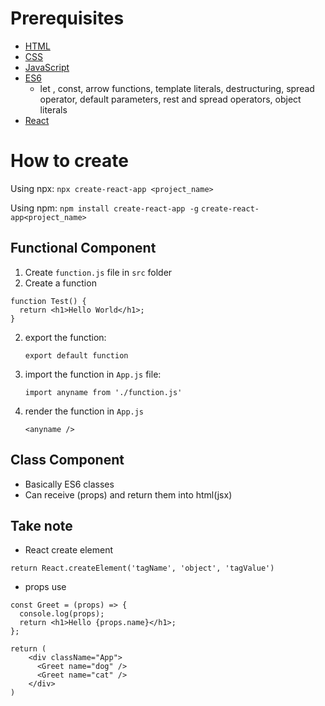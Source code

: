 # Prerequisites

- [HTML](https://www.w3schools.com/html/)
- [CSS](https://www.w3schools.com/css/)
- [JavaScript](https://www.w3schools.com/js/)
- [ES6](https://www.w3schools.com/js/js_2024.asp)
  - let , const, arrow functions, template literals, destructuring, spread operator, default parameters, rest and spread operators, object literals
- [React](https://reactjs.org/)

# How to create

Using npx:
`npx create-react-app <project_name>`

Using npm:
`npm install create-react-app -g`
`create-react-app<project_name>`

## Functional Component

1. Create `function.js` file in `src` folder
2. Create a function

```
function Test() {
  return <h1>Hello World</h1>;
}
```

2. export the function:
   ```
   export default function
   ```
3. import the function in `App.js` file:

   ```
   import anyname from './function.js'
   ```

4. render the function in `App.js`
   ```
   <anyname />
   ```

## Class Component

- Basically ES6 classes
- Can receive (props) and return them into html(jsx)

## Take note

- React create element

```
return React.createElement('tagName', 'object', 'tagValue')
```

- props use

```
const Greet = (props) => {
  console.log(props);
  return <h1>Hello {props.name}</h1>;
};
```

```
return (
    <div className="App">
      <Greet name="dog" />
      <Greet name="cat" />
    </div>
)
```
